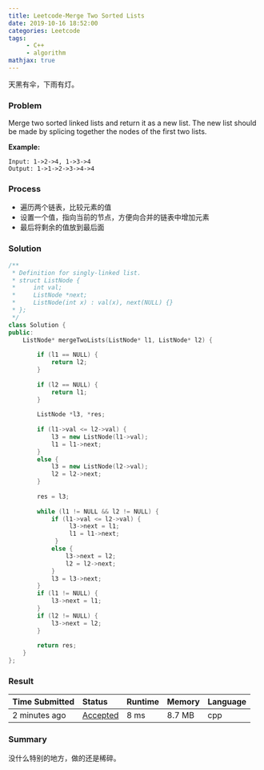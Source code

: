 ```yaml
---
title: Leetcode-Merge Two Sorted Lists
date: 2019-10-16 18:52:00
categories: Leetcode
tags:
     - C++
     - algorithm
mathjax: true
---
```


天黑有伞，下雨有灯。

<!-- more -->

### Problem

Merge two sorted linked lists and return it as a new list. The new list should be made by splicing together the nodes of the first two lists.

**Example:**

```
Input: 1->2->4, 1->3->4
Output: 1->1->2->3->4->4
```

### Process

+ 遍历两个链表，比较元素的值
+ 设置一个值，指向当前的节点，方便向合并的链表中增加元素
+ 最后将剩余的值放到最后面

### Solution

```c++
/**
 * Definition for singly-linked list.
 * struct ListNode {
 *     int val;
 *     ListNode *next;
 *     ListNode(int x) : val(x), next(NULL) {}
 * };
 */
class Solution {
public:
    ListNode* mergeTwoLists(ListNode* l1, ListNode* l2) {
        
        if (l1 == NULL) {
            return l2;
        }
        
        if (l2 == NULL) {
            return l1;
        }
        
        ListNode *l3, *res;
        
        if (l1->val <= l2->val) {
            l3 = new ListNode(l1->val);
            l1 = l1->next;
        }
        else {
            l3 = new ListNode(l2->val);
            l2 = l2->next;
        }
        
        res = l3;
        
        while (l1 != NULL && l2 != NULL) {
            if (l1->val <= l2->val) {
                 l3->next = l1;
                 l1 = l1->next;
             }
            else {
                l3->next = l2;
                l2 = l2->next;
            }
            l3 = l3->next;
        }
        if (l1 != NULL) {
            l3->next = l1;
        }
        if (l2 != NULL) {
            l3->next = l2;
        }
        
        return res;
    }
};
```

### Result

| Time Submitted | Status                                                       | Runtime | Memory | Language |
| :------------- | :----------------------------------------------------------- | :------ | :----- | :------- |
| 2 minutes ago  | [Accepted](https://leetcode.com/submissions/detail/270390606/) | 8 ms    | 8.7 MB | cpp      |

### Summary

没什么特别的地方，做的还是稀碎。